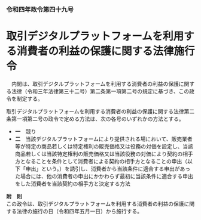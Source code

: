 ### 令和四年政令第四十九号  
# 取引デジタルプラットフォームを利用する消費者の利益の保護に関する法律施行令  
　内閣は、取引デジタルプラットフォームを利用する消費者の利益の保護に関する法律（令和三年法律第三十二号）第二条第一項第二号の規定に基づき、この政令を制定する。  
  
取引デジタルプラットフォームを利用する消費者の利益の保護に関する法律第二条第一項第二号の政令で定める方法は、次の各号のいずれかの方法とする。  
* **一**　競り  
* **二**　当該デジタルプラットフォームにより提供される場において、販売業者等が特定の商品若しくは特定権利の販売価格又は役務の対価を設定し、当該商品若しくは当該特定権利の販売価格又は当該役務の対価により契約の相手方となることを条件として消費者による契約の相手方となることの申出（以下「申出」という。）を誘引し、消費者から当該条件に適合する申出があった場合には、他の消費者の申出にかかわらず最初に当該条件に適合する申出をした消費者を当該契約の相手方と決定する方法  
  
**附　則**  
この政令は、取引デジタルプラットフォームを利用する消費者の利益の保護に関する法律の施行の日（令和四年五月一日）から施行する。  
  

